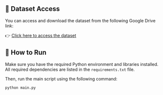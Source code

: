 ## 📂 Dataset Access

You can access and download the dataset from the following Google Drive link:

👉 [Click here to access the dataset](https://drive.google.com/drive/folders/1N6K4mLNX_5aK5G2vINRVTwCDrMq-mZII?usp=drive_link)

## 🚀 How to Run

Make sure you have the required Python environment and libraries installed. All required dependencies are listed in the `requirements.txt` file.

Then, run the main script using the following command:

```bash
python main.py
